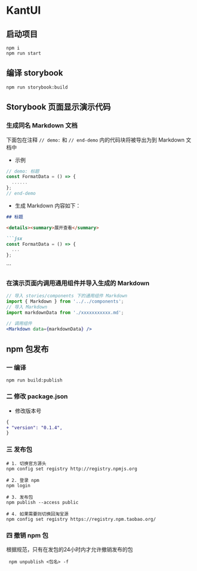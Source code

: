 # KantUI

## 启动项目

```shell
npm i
npm run start
```

## 编译 storybook

```shell
npm run storybook:build
```

## Storybook 页面显示演示代码

### 生成同名 Markdown 文档

下面包在注释 `// demo:` 和 `// end-demo` 内的代码块将被导出为到 Markdown 文档中

- 示例

```js
// demo: 标题
const FormatData = () => {
  ......
};
// end-demo
```

- 生成 Markdown 内容如下：

```md
## 标题

<details><summary>展开查看</summary>

```jsx
const FormatData = () => {
  ...
};

```

</details>
```

### 在演示页面内调用通用组件并导入生成的 Markdown

```jsx
// 导入 stories/components 下的通用组件 Markdown
import { Markdown } from '../../components';
// 导入 Markdown
import markdownData from './xxxxxxxxxxx.md';

// 调用组件
<Markdown data={markdownData} />
```

## npm 包发布

### 一 编译

```shell
npm run build:publish
```

### 二 修改 package.json

- 修改版本号

```diff
{
+ "version": "0.1.4",
}
```

### 三 发布包

```shell
# 1. 切换官方源头
npm config set registry http://registry.npmjs.org

# 2. 登录 npm
npm login

# 3. 发布包
npm publish --access public

# 4. 如果需要则切换回淘宝源
npm config set registry https://registry.npm.taobao.org/

```

### 四 撤销 npm 包

根据规范，只有在发包的24小时内才允许撤销发布的包

```shell
 npm unpublish <包名> -f
```

